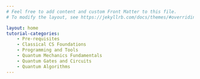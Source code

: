 ```yaml
---
# Feel free to add content and custom Front Matter to this file.
# To modify the layout, see https://jekyllrb.com/docs/themes/#overriding-theme-defaults

layout: home
tutorial-categories: 
    - Pre-requisites
    - Classical CS Foundations
    - Programming and Tools
    - Quantum Mechanics Fundamentals
    - Quantum Gates and Circuits
    - Quantum Algorithms
---
```

